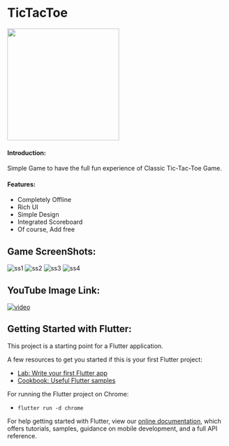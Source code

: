 # TicTacToe
<img src="https://github.com/kmranrg/TicTacToe/blob/main/app_logo/tic_toc_toe_logo.png" width="256" height="256">

#### Introduction:

Simple Game to have the full fun experience of Classic Tic-Tac-Toe Game.

#### Features:

+ Completely Offline
+ Rich UI
+ Simple Design
+ Integrated Scoreboard
+ Of course, Add free

## Game ScreenShots:
![ss1](https://github.com/kmranrg/TicTacToe/blob/main/screenshots/ss1.png) ![ss2](https://github.com/kmranrg/TicTacToe/blob/main/screenshots/ss2.png)
![ss3](https://github.com/kmranrg/TicTacToe/blob/main/screenshots/ss3.png) ![ss4](https://github.com/kmranrg/TicTacToe/blob/main/screenshots/ss4.png)

## YouTube Image Link:
[![video](https://img.youtube.com/vi/1tO8aZsSEBc/0.jpg)](https://youtu.be/1tO8aZsSEBc)

## Getting Started with Flutter:

This project is a starting point for a Flutter application.

A few resources to get you started if this is your first Flutter project:

- [Lab: Write your first Flutter app](https://flutter.dev/docs/get-started/codelab)
- [Cookbook: Useful Flutter samples](https://flutter.dev/docs/cookbook)

For running the Flutter project on Chrome:
- `flutter run -d chrome`

For help getting started with Flutter, view our
[online documentation](https://flutter.dev/docs), which offers tutorials,
samples, guidance on mobile development, and a full API reference.
